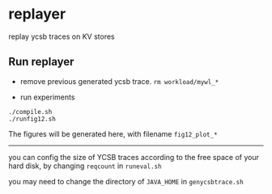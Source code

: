 # replayer

replay ycsb traces on KV stores

## Run replayer

- remove previous generated ycsb trace. `rm workload/mywl_*`

- run experiments
```
./compile.sh
./runfig12.sh
```

The figures will be generated here, with filename `fig12_plot_*`

----------------------------------------------------

you can config the size of YCSB traces according to the free space of your hard disk, by changing `reqcount` in `runeval.sh`

you may need to change the directory of `JAVA_HOME` in `genycsbtrace.sh`
 
